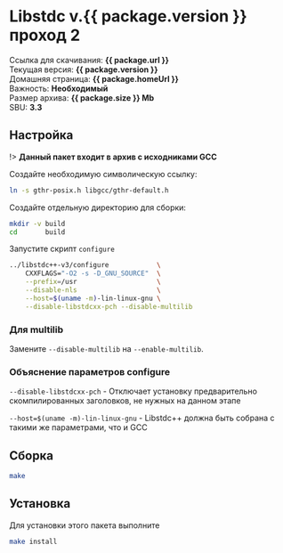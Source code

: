 # Libstdc v.{{ package.version }} проход 2
Ссылка для скачивания: <a :href="package.url"><b>{{ package.url }}</b></a>
<br />
Текущая версия: <b>{{ package.version }}</b>
<br />
Домашняя страница: <a :href="package.homeUrl"><b>{{ package.homeUrl }}</b></a>
<br />
Важность: <b>Необходимый</b>
<br />
Размер архива: <b>{{ package.size }} Mb</b>
<br />
SBU: <b>3.3</b>

<script>
		new Vue({
		el: '#main',
		data: { package: {} },
		mounted: function () {
				this.getPackage('gcc');
		},
		methods: {
			getPackage: function(name) {
					getPackage(name)
					.then(response => this.package = response);
			}
		}
  })
</script>


## Настройка

!> **Данный пакет входит в архив с исходниками GCC**

Создайте необходимую символическую ссылку:

```bash
ln -s gthr-posix.h libgcc/gthr-default.h
```

Создайте отдельную директорию для сборки:

```bash
mkdir -v build
cd       build
```

Запустите скрипт `configure` 

```bash
../libstdc++-v3/configure            \
    CXXFLAGS="-O2 -s -D_GNU_SOURCE"  \
    --prefix=/usr                    \
    --disable-nls                    \
    --host=$(uname -m)-lin-linux-gnu \
    --disable-libstdcxx-pch --disable-multilib
```

### Для multilib

Замените ``--disable-multilib`` на ``--enable-multilib``.

### Объяснение параметров configure

`--disable-libstdcxx-pch` - Отключает установку предварительно скомпилированных заголовков, не нужных на данном этапе

`--host=$(uname -m)-lin-linux-gnu` - Libstdc++ должна быть собрана с такими же параметрами, что и GCC

## Сборка

```bash
make
```

## Установка

Для установки этого пакета выполните

```bash
make install
```
